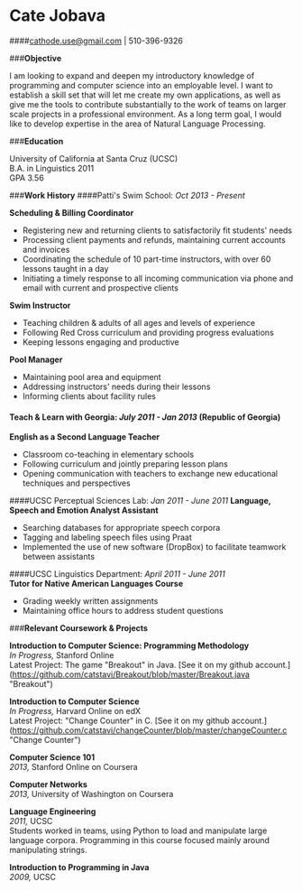 Cate Jobava  
============
####cathode.use@gmail.com | 510-396-9326 

###**Objective**

I am looking to expand and deepen my introductory knowledge of programming and computer science into an employable level. I want to establish a skill set that will let me create my own applications, as well as give me the tools to contribute substantially to the work of teams on larger scale projects in a professional environment. As a long term goal, I would like to develop expertise in the area of Natural Language Processing.

###**Education**

University of California at Santa Cruz (UCSC)  
B.A. in Linguistics 2011  
GPA 3.56  

###**Work History**
####Patti's Swim School:  *Oct 2013 - Present* 

**Scheduling & Billing Coordinator** 
 
+  Registering new and returning clients to satisfactorily fit students' needs
+  Processing client payments and refunds, maintaining current accounts and invoices
+  Coordinating the schedule of 10 part-time instructors, with over 60 lessons taught in a day
+  Initiating a timely response to all incoming communication via phone and email with current and prospective clients  

**Swim Instructor**  

+   Teaching children & adults of all ages and levels of experience  
+   Following Red Cross curriculum and providing progress evaluations  
+   Keeping lessons engaging and productive  

**Pool Manager** 
 
+  Maintaining pool area and equipment  
+  Addressing instructors' needs during their lessons  
+  Informing clients about facility rules  

#### Teach & Learn with Georgia:  *July 2011 - Jan 2013*  (Republic of Georgia) 
**English as a Second Language Teacher**  

+ Classroom co-teaching in elementary schools  
+ Following curriculum and jointly preparing lesson plans  
+ Opening communication with teachers to exchange new educational techniques and perspectives

####UCSC Perceptual Sciences Lab:  *Jan 2011 - June 2011*
**Language, Speech and Emotion Analyst Assistant**  

+  Searching databases for appropriate speech corpora  
+  Tagging and labeling speech files using Praat  
+  Implemented the use of new software (DropBox) to facilitate teamwork between assistants

####UCSC Linguistics Department: *April 2011 - June 2011*  
**Tutor for Native American Languages Course**  

+  Grading weekly written assignments  
+  Maintaining office hours to address student questions  

###**Relevant Coursework & Projects**

**Introduction to Computer Science: Programming Methodology**  
_In Progress,_ Stanford Online  
Latest Project: The game "Breakout" in Java. [See it on my github account.] (https://github.com/catstavi/Breakout/blob/master/Breakout.java "Breakout")
   
**Introduction to Computer Science**  
_In Progress,_ Harvard Online on edX  
Latest Project: "Change Counter" in C. [See it on my github account.] (https://github.com/catstavi/changeCounter/blob/master/changeCounter.c "Change Counter")   

**Computer Science 101**  
_2013,_ Stanford Online on Coursera  

**Computer Networks**  
_2013,_ University of Washington on Coursera  

**Language Engineering**  
_2011,_ UCSC   
Students worked in teams, using Python to load and manipulate large language corpora. Programming in this course focused mainly around manipulating strings.

**Introduction to Programming in Java**  
_2009,_ UCSC  

